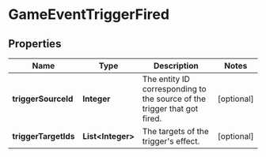 
# GameEventTriggerFired

## Properties
Name | Type | Description | Notes
------------ | ------------- | ------------- | -------------
**triggerSourceId** | **Integer** | The entity ID corresponding to the source of the trigger that got fired.  |  [optional]
**triggerTargetIds** | **List&lt;Integer&gt;** | The targets of the trigger&#39;s effect.  |  [optional]



